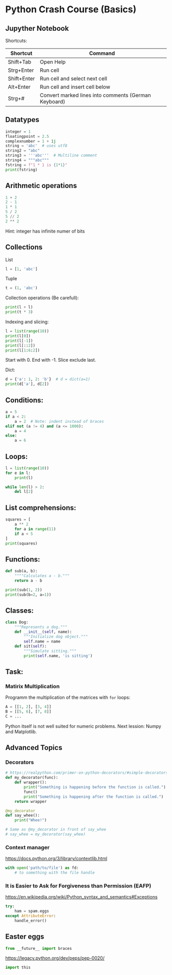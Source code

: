 
# Python Crash Course (Basics)


## Jupyther Notebook
Shortcuts:

| Shortcut    | Command                                              |
| ----------- | ---------------------------------------------------- |
| Shift+Tab   | Open Help                                            |
| Strg+Enter  | Run cell                                             |
| Shift+Enter | Run cell and select next cell                        |
| Alt+Enter   | Run cell and insert cell below                       |
| Strg+#      | Convert marked lines into comments (German Keyboard) |


## Datatypes
```python
integer = 1
floatingpoint = 2.5
complexnumber = 1 + 1j
string = 'abc'  # uses utf8
string2 = "abc"
string3 = '''abc'''  # Multiline comment
string4 = """abc"""
fstring = f"1 * 1 is {1*1}"
print(fstring)
```


## Arithmetic operations
```python
1 + 2
2 - 1
1 * 1
5 / 2
5 // 2
2 ** 2
```
Hint: integer has infinite numer of bits

## Collections
List
```python
l = [1, 'abc']
```
Tuple
```python
t = (1, 'abc')
```

Collection operations (Be carefull):

```python
print(l + l)
print(t * 3)
```

Indexing and slicing:
```python
l = list(range(10))
print(l[0])
print(l[-1])
print(l[::2])
print(l[1:6:2])
```
Start with 0. End with -1. Slice exclude last.

Dict:
```python
d = {'a': 1, 2: 'b'}  # d = dict(a=1)
print(d['a'], d[2])
```


## Conditions:

```python
a = 5
if a < 2:
    a = 2  # Note: indent instead of braces
elif not (a != 4) and (a <= 1000):
    a = 4
else:
    a = 6
```


## Loops:
```python
l = list(range(10))
for e in l:
    print(l)

while len(l) > 2:
    del l[2]
```


## List comprehensions:

```python
squares = [
    a ** 2
    for a in range(11)
    if a < 5
]
print(squares)
```


## Functions:

```python
def sub(a, b):
    """"Calculates a - b."""
    return a - b

print(sub(1, 2))
print(sub(b=2, a=1))
```


## Classes:
```python
class Dog:
    """Represents a dog."""
    def __init__(self, name):
        """Initialize dog object."""
        self.name = name
    def sit(self):
        """Simulate sitting."""
        print(self.name, 'is sitting')
```

## Task:

### Matirix Multiplication

Programm the multiplication of the matrices with `for` loops:
```python
A = [[1, 2], [3, 4]]
B = [[5, 6], [7, 8]]
C = ...
```

Python itself is not well suited for numeric problems.
Next lession: Numpy and Matplotlib.


## Advanced Topics

### Decorators
```python
# https://realpython.com/primer-on-python-decorators/#simple-decorators
def my_decorator(func):
    def wrapper():
        print("Something is happening before the function is called.")
        func()
        print("Something is happening after the function is called.")
    return wrapper

@my_decorator
def say_whee():
    print("Whee!")

# Same as @my_decorator in front of say_whee
# say_whee = my_decorator(say_whee)
```


### Context manager
https://docs.python.org/3/library/contextlib.html

```python
with open('path/to/file') as fd:
    # to something with the file handle
```


### It is Easier to Ask for Forgiveness than Permission (EAFP)
https://en.wikipedia.org/wiki/Python_syntax_and_semantics#Exceptions


```python
try:
    ham = spam.eggs
except AttributeError:
    handle_error()
```


## Easter eggs

```python
from __future__ import braces
```

https://legacy.python.org/dev/peps/pep-0020/
```python
import this
```
